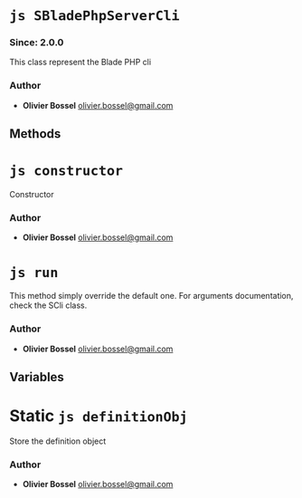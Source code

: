 


<!-- @namespace    sugar.node.server -->

# ```js SBladePhpServerCli ```
### Since: 2.0.0

This class represent the Blade PHP cli




### Author
- **Olivier Bossel** <a href="mailto:olivier.bossel@gmail.com">olivier.bossel@gmail.com</a> 


## Methods




# ```js constructor ```


Constructor




### Author
- **Olivier Bossel** <a href="mailto:olivier.bossel@gmail.com">olivier.bossel@gmail.com</a> 





# ```js run ```


This method simply override the default one.
For arguments documentation, check the SCli class.




### Author
- **Olivier Bossel** <a href="mailto:olivier.bossel@gmail.com">olivier.bossel@gmail.com</a> 


## Variables




# Static ```js definitionObj ```


Store the definition object



### Author
- **Olivier Bossel** <a href="mailto:olivier.bossel@gmail.com">olivier.bossel@gmail.com</a> 

